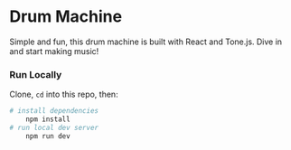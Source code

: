 # Drum Machine

Simple and fun, this drum machine is built with React and Tone.js. Dive in and start making music!

### Run Locally

Clone, `cd` into this repo, then:

```sh
# install dependencies
    npm install
# run local dev server
    npm run dev
```
